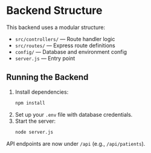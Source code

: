 # Backend Structure

This backend uses a modular structure:

- `src/controllers/` — Route handler logic
- `src/routes/` — Express route definitions
- `config/` — Database and environment config
- `server.js` — Entry point

## Running the Backend

1. Install dependencies:
   ```bash
   npm install
   ```
2. Set up your `.env` file with database credentials.
3. Start the server:
   ```bash
   node server.js
   ```

API endpoints are now under `/api` (e.g., `/api/patients`). 
